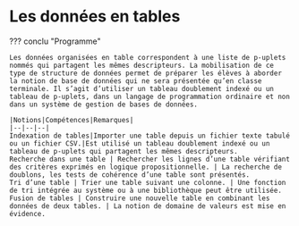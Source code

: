 # Les données en tables

??? conclu "Programme"

    Les données organisées en table correspondent à une liste de p-uplets nommés qui partagent les mêmes descripteurs. La mobilisation de ce type de structure de données permet de préparer les élèves à aborder la notion de base de données qui ne sera présentée qu’en classe terminale. Il s’agit d’utiliser un tableau doublement indexé ou un tableau de p-uplets, dans un langage de programmation ordinaire et non dans un système de gestion de bases de données.

    |Notions|Compétences|Remarques|
    |--|--|--|
    Indexation de tables|Importer une table depuis un fichier texte tabulé ou un fichier CSV.|Est utilisé un tableau doublement indexé ou un tableau de p-uplets qui partagent les mêmes descripteurs.
    Recherche dans une table | Rechercher les lignes d’une table vérifiant des critères exprimés en logique propositionnelle. | La recherche de doublons, les tests de cohérence d’une table sont présentés.
    Tri d’une table | Trier une table suivant une colonne. | Une fonction de tri intégrée au système ou à une bibliothèque peut être utilisée.
    Fusion de tables | Construire une nouvelle table en combinant les données de deux tables. | La notion de domaine de valeurs est mise en évidence.